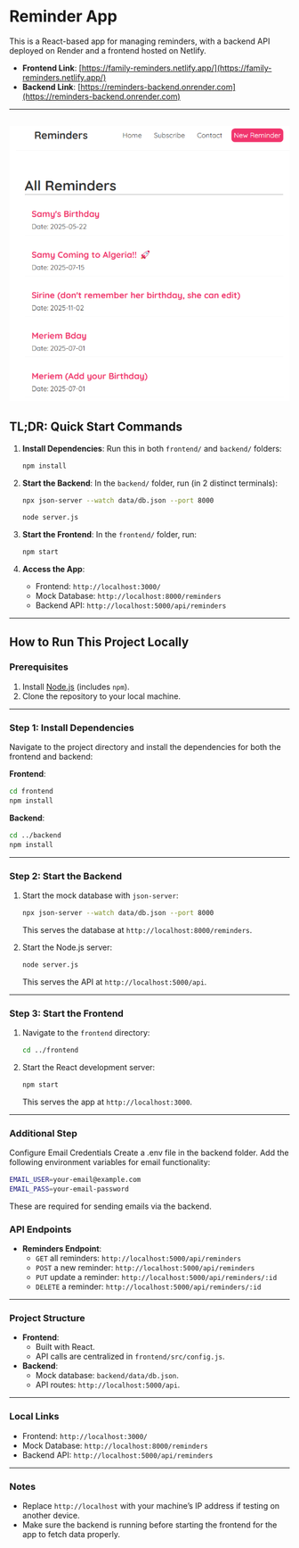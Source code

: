 # Reminder App

This is a React-based app for managing reminders, with a backend API deployed on Render and a frontend hosted on Netlify.

- **Frontend Link**: [https://family-reminders.netlify.app/](https://family-reminders.netlify.app/)
- **Backend Link**: [https://reminders-backend.onrender.com](https://reminders-backend.onrender.com)

---

## ![Website Screenshot](image.png)

## TL;DR: Quick Start Commands

1. **Install Dependencies**:
   Run this in both `frontend/` and `backend/` folders:

   ```bash
   npm install
   ```

2. **Start the Backend**:
   In the `backend/` folder, run (in 2 distinct terminals):

   ```bash
   npx json-server --watch data/db.json --port 8000
   ```

   ```bash
   node server.js
   ```

3. **Start the Frontend**:
   In the `frontend/` folder, run:

   ```bash
   npm start
   ```

4. **Access the App**:
   - Frontend: `http://localhost:3000/`
   - Mock Database: `http://localhost:8000/reminders`
   - Backend API: `http://localhost:5000/api/reminders`

---

## How to Run This Project Locally

### Prerequisites

1. Install [Node.js](https://nodejs.org/) (includes `npm`).
2. Clone the repository to your local machine.

---

### Step 1: Install Dependencies

Navigate to the project directory and install the dependencies for both the frontend and backend:

**Frontend**:

```bash
cd frontend
npm install
```

**Backend**:

```bash
cd ../backend
npm install
```

---

### Step 2: Start the Backend

1. Start the mock database with `json-server`:

   ```bash
   npx json-server --watch data/db.json --port 8000
   ```

   This serves the database at `http://localhost:8000/reminders`.

2. Start the Node.js server:
   ```bash
   node server.js
   ```
   This serves the API at `http://localhost:5000/api`.

---

### Step 3: Start the Frontend

1. Navigate to the `frontend` directory:
   ```bash
   cd ../frontend
   ```
2. Start the React development server:
   ```bash
   npm start
   ```
   This serves the app at `http://localhost:3000`.

---

### Additional Step

Configure Email Credentials
Create a .env file in the backend folder.
Add the following environment variables for email functionality:

```bash
EMAIL_USER=your-email@example.com
EMAIL_PASS=your-email-password
```

These are required for sending emails via the backend.

### API Endpoints

- **Reminders Endpoint**:
  - `GET` all reminders: `http://localhost:5000/api/reminders`
  - `POST` a new reminder: `http://localhost:5000/api/reminders`
  - `PUT` update a reminder: `http://localhost:5000/api/reminders/:id`
  - `DELETE` a reminder: `http://localhost:5000/api/reminders/:id`

---

### Project Structure

- **Frontend**:
  - Built with React.
  - API calls are centralized in `frontend/src/config.js`.
- **Backend**:
  - Mock database: `backend/data/db.json`.
  - API routes: `http://localhost:5000/api`.

---

### Local Links

- Frontend: `http://localhost:3000/`
- Mock Database: `http://localhost:8000/reminders`
- Backend API: `http://localhost:5000/api/reminders`

---

### Notes

- Replace `http://localhost` with your machine’s IP address if testing on another device.
- Make sure the backend is running before starting the frontend for the app to fetch data properly.
